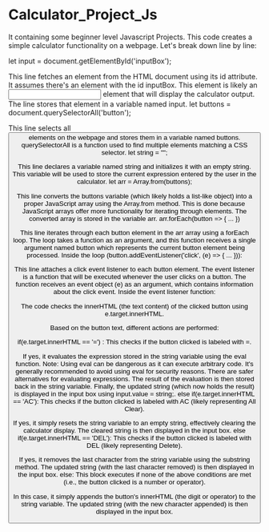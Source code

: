# Calculator_Project_Js
It containing some beginner level Javascript Projects.
This code creates a simple calculator functionality on a webpage. Let's break down line by line:

let input = document.getElementById('inputBox');

This line fetches an element from the HTML document using its id attribute.
It assumes there's an element with the id inputBox. This element is likely an <input> element that will display the calculator output.
The line stores that element in a variable named input.
let buttons = document.querySelectorAll('button');

This line selects all <button> elements on the webpage and stores them in a variable named buttons.
querySelectorAll is a function used to find multiple elements matching a CSS selector.
let string = "";

This line declares a variable named string and initializes it with an empty string.
This variable will be used to store the current expression entered by the user in the calculator.
let arr = Array.from(buttons);

This line converts the buttons variable (which likely holds a list-like object) into a proper JavaScript array using the Array.from method.
This is done because JavaScript arrays offer more functionality for iterating through elements.
The converted array is stored in the variable arr.
arr.forEach(button => { ... })

This line iterates through each button element in the arr array using a forEach loop.
The loop takes a function as an argument, and this function receives a single argument named button which represents the current button element being processed.
Inside the loop (button.addEventListener('click', (e) => { ... })):

This line attaches a click event listener to each button element.
The event listener is a function that will be executed whenever the user clicks on a button.
The function receives an event object (e) as an argument, which contains information about the click event.
Inside the event listener function:

The code checks the innerHTML (the text content) of the clicked button using e.target.innerHTML.

Based on the button text, different actions are performed:

if(e.target.innerHTML == '=') : This checks if the button clicked is labeled with =.

If yes, it evaluates the expression stored in the string variable using the eval function.
Note: Using eval can be dangerous as it can execute arbitrary code. It's generally recommended to avoid using eval for security reasons. There are safer alternatives for evaluating expressions.
The result of the evaluation is then stored back in the string variable.
Finally, the updated string (which now holds the result) is displayed in the input box using input.value = string;.
else if(e.target.innerHTML == 'AC'): This checks if the button clicked is labeled with AC (likely representing All Clear).

If yes, it simply resets the string variable to an empty string, effectively clearing the calculator display.
The cleared string is then displayed in the input box.
else if(e.target.innerHTML == 'DEL'): This checks if the button clicked is labeled with DEL (likely representing Delete).

If yes, it removes the last character from the string variable using the substring method.
The updated string (with the last character removed) is then displayed in the input box.
else: This block executes if none of the above conditions are met (i.e., the button clicked is a number or operator).

In this case, it simply appends the button's innerHTML (the digit or operator) to the string variable.
The updated string (with the new character appended) is then displayed in the input box.
